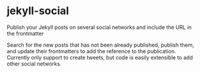 # jekyll-social
Publish your Jekyll posts on several social networks and include the URL in the
frontmatter

Search for the new posts that has not been already published, publish them, and
update their frontmatters to add the reference to the publication. Currently
only support to create tweets, but code is easily extensible to add other social
networks.
